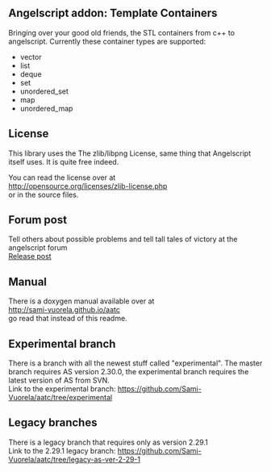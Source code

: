 Angelscript addon: Template Containers
----------

Bringing over your good old friends, the STL containers from c++ to angelscript.
Currently these container types are supported:
 * vector
 * list
 * deque
 * set
 * unordered_set
 * map
 * unordered_map

License
----------

This library uses the The zlib/libpng License, same thing that Angelscript itself uses.
It is quite free indeed.

You can read the license over at  
http://opensource.org/licenses/zlib-license.php  
or in the source files.



Forum post
----------

Tell others about possible problems and tell tall tales of victory at the angelscript forum  
[Release post](http://www.gamedev.net/topic/661910-template-containers-angelscript-addon-library-release/)  



Manual
----------

There is a doxygen manual available over at  
http://sami-vuorela.github.io/aatc  
go read that instead of this readme.



Experimental branch
----------

There is a branch with all the newest stuff called "experimental".
The master branch requires AS version 2.30.0, the experimental branch requires the latest version of AS from SVN.  
Link to the experimental branch: https://github.com/Sami-Vuorela/aatc/tree/experimental



Legacy branches
----------

There is a legacy branch that requires only as version 2.29.1  
Link to the 2.29.1 legacy branch: https://github.com/Sami-Vuorela/aatc/tree/legacy-as-ver-2-29-1